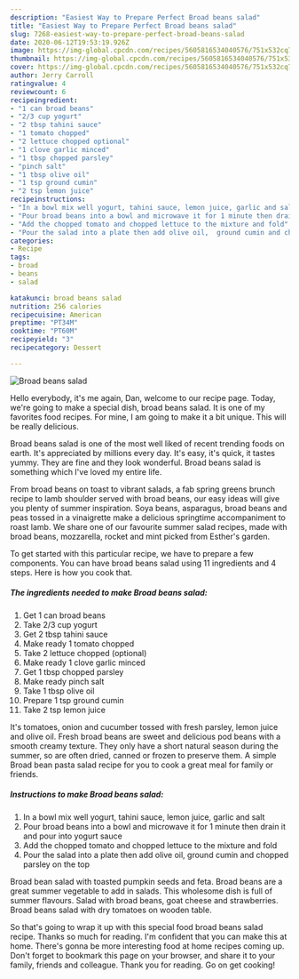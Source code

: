 ```yaml
---
description: "Easiest Way to Prepare Perfect Broad beans salad"
title: "Easiest Way to Prepare Perfect Broad beans salad"
slug: 7268-easiest-way-to-prepare-perfect-broad-beans-salad
date: 2020-06-12T19:53:19.926Z
image: https://img-global.cpcdn.com/recipes/5605816534040576/751x532cq70/broad-beans-salad-recipe-main-photo.jpg
thumbnail: https://img-global.cpcdn.com/recipes/5605816534040576/751x532cq70/broad-beans-salad-recipe-main-photo.jpg
cover: https://img-global.cpcdn.com/recipes/5605816534040576/751x532cq70/broad-beans-salad-recipe-main-photo.jpg
author: Jerry Carroll
ratingvalue: 4
reviewcount: 6
recipeingredient:
- "1 can broad beans"
- "2/3 cup yogurt"
- "2 tbsp tahini sauce"
- "1 tomato chopped"
- "2 lettuce chopped optional"
- "1 clove garlic minced"
- "1 tbsp chopped parsley"
- "pinch salt"
- "1 tbsp olive oil"
- "1 tsp ground cumin"
- "2 tsp lemon juice"
recipeinstructions:
- "In a bowl mix well yogurt, tahini sauce, lemon juice, garlic and salt"
- "Pour broad beans into a bowl and microwave it for 1 minute then drain it and pour into yogurt sauce"
- "Add the chopped tomato and chopped lettuce to the mixture and fold"
- "Pour the salad into a plate then add olive oil,  ground cumin and chopped parsley on the top"
categories:
- Recipe
tags:
- broad
- beans
- salad

katakunci: broad beans salad 
nutrition: 256 calories
recipecuisine: American
preptime: "PT34M"
cooktime: "PT60M"
recipeyield: "3"
recipecategory: Dessert

---
```



![Broad beans salad](https://img-global.cpcdn.com/recipes/5605816534040576/751x532cq70/broad-beans-salad-recipe-main-photo.jpg)

Hello everybody, it's me again, Dan, welcome to our recipe page. Today, we're going to make a special dish, broad beans salad. It is one of my favorites food recipes. For mine, I am going to make it a bit unique. This will be really delicious.

Broad beans salad is one of the most well liked of recent trending foods on earth. It's appreciated by millions every day. It's easy, it's quick, it tastes yummy. They are fine and they look wonderful. Broad beans salad is something which I've loved my entire life.

From broad beans on toast to vibrant salads, a fab spring greens brunch recipe to lamb shoulder served with broad beans, our easy ideas will give you plenty of summer inspiration. Soya beans, asparagus, broad beans and peas tossed in a vinaigrette make a delicious springtime accompaniment to roast lamb. We share one of our favourite summer salad recipes, made with broad beans, mozzarella, rocket and mint picked from Esther&#39;s garden.


To get started with this particular recipe, we have to prepare a few components. You can have broad beans salad using 11 ingredients and 4 steps. Here is how you cook that.

<!--inarticleads1-->

##### The ingredients needed to make Broad beans salad:

1. Get 1 can broad beans
1. Take 2/3 cup yogurt
1. Get 2 tbsp tahini sauce
1. Make ready 1 tomato chopped
1. Take 2 lettuce chopped (optional)
1. Make ready 1 clove garlic minced
1. Get 1 tbsp chopped parsley
1. Make ready pinch salt
1. Take 1 tbsp olive oil
1. Prepare 1 tsp ground cumin
1. Take 2 tsp lemon juice


It&#39;s tomatoes, onion and cucumber tossed with fresh parsley, lemon juice and olive oil. Fresh broad beans are sweet and delicious pod beans with a smooth creamy texture. They only have a short natural season during the summer, so are often dried, canned or frozen to preserve them. A simple Broad bean pasta salad recipe for you to cook a great meal for family or friends. 

<!--inarticleads2-->

##### Instructions to make Broad beans salad:

1. In a bowl mix well yogurt, tahini sauce, lemon juice, garlic and salt
1. Pour broad beans into a bowl and microwave it for 1 minute then drain it and pour into yogurt sauce
1. Add the chopped tomato and chopped lettuce to the mixture and fold
1. Pour the salad into a plate then add olive oil,  ground cumin and chopped parsley on the top


Broad bean salad with toasted pumpkin seeds and feta. Broad beans are a great summer vegetable to add in salads. This wholesome dish is full of summer flavours. Salad with broad beans, goat cheese and strawberries. Broad beans salad with dry tomatoes on wooden table. 

So that's going to wrap it up with this special food broad beans salad recipe. Thanks so much for reading. I'm confident that you can make this at home. There's gonna be more interesting food at home recipes coming up. Don't forget to bookmark this page on your browser, and share it to your family, friends and colleague. Thank you for reading. Go on get cooking!
